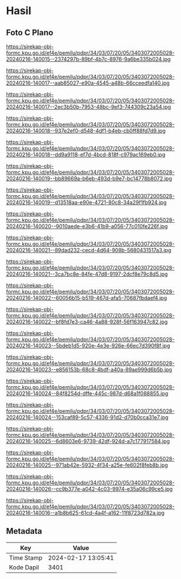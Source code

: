 # Hasil

## Foto C Plano

https://sirekap-obj-formc.kpu.go.id/ef4e/pemilu/pdpr/34/03/07/20/05/3403072005028-20240216-140015--2374297b-89bf-4b7c-8976-9a6be335b024.jpg

https://sirekap-obj-formc.kpu.go.id/ef4e/pemilu/pdpr/34/03/07/20/05/3403072005028-20240216-140017--aab85027-e90a-4545-a48b-66cceedfa140.jpg

https://sirekap-obj-formc.kpu.go.id/ef4e/pemilu/pdpr/34/03/07/20/05/3403072005028-20240216-140017--2ec3b50b-7953-48bc-9ef3-744309c23a54.jpg

https://sirekap-obj-formc.kpu.go.id/ef4e/pemilu/pdpr/34/03/07/20/05/3403072005028-20240216-140018--937e2ef0-d548-4df1-b4eb-cb0ff88fd7d9.jpg

https://sirekap-obj-formc.kpu.go.id/ef4e/pemilu/pdpr/34/03/07/20/05/3403072005028-20240216-140018--dd9a9118-ef7d-4bcd-818f-c979ac169eb0.jpg

https://sirekap-obj-formc.kpu.go.id/ef4e/pemilu/pdpr/34/03/07/20/05/3403072005028-20240216-140019--bb89669a-b6eb-493d-b9e7-bc14778b8072.jpg

https://sirekap-obj-formc.kpu.go.id/ef4e/pemilu/pdpr/34/03/07/20/05/3403072005028-20240216-140019--d13518aa-e90e-4721-80c8-34a29f1fb924.jpg

https://sirekap-obj-formc.kpu.go.id/ef4e/pemilu/pdpr/34/03/07/20/05/3403072005028-20240216-140020--9010aede-e3b6-41b9-a056-77c010fe226f.jpg

https://sirekap-obj-formc.kpu.go.id/ef4e/pemilu/pdpr/34/03/07/20/05/3403072005028-20240216-140021--89dad232-cecd-4d64-908b-5680431517a3.jpg

https://sirekap-obj-formc.kpu.go.id/ef4e/pemilu/pdpr/34/03/07/20/05/3403072005028-20240216-140021--3ca7bc8e-84fe-47d8-9197-2dcf8e79c8d5.jpg

https://sirekap-obj-formc.kpu.go.id/ef4e/pemilu/pdpr/34/03/07/20/05/3403072005028-20240216-140022--60056b15-b519-467d-afa5-70687fbdaef4.jpg

https://sirekap-obj-formc.kpu.go.id/ef4e/pemilu/pdpr/34/03/07/20/05/3403072005028-20240216-140022--bf8fd7e3-ca46-4a88-928f-56f163947c82.jpg

https://sirekap-obj-formc.kpu.go.id/ef4e/pemilu/pdpr/34/03/07/20/05/3403072005028-20240216-140023--5bdeb1d5-920e-4e3e-926e-66ec7d390f8f.jpg

https://sirekap-obj-formc.kpu.go.id/ef4e/pemilu/pdpr/34/03/07/20/05/3403072005028-20240216-140023--e856153b-68c8-4bdf-a40a-89ae999d6b5b.jpg

https://sirekap-obj-formc.kpu.go.id/ef4e/pemilu/pdpr/34/03/07/20/05/3403072005028-20240216-140024--84f8254d-dffe-445c-987d-d68a1f088855.jpg

https://sirekap-obj-formc.kpu.go.id/ef4e/pemilu/pdpr/34/03/07/20/05/3403072005028-20240216-140024--153caf89-5c57-4336-91d2-d70b0cca31e7.jpg

https://sirekap-obj-formc.kpu.go.id/ef4e/pemilu/pdpr/34/03/07/20/05/3403072005028-20240216-140025--6d8603e6-9739-42df-924d-a7c177917584.jpg

https://sirekap-obj-formc.kpu.go.id/ef4e/pemilu/pdpr/34/03/07/20/05/3403072005028-20240216-140025--971ab42e-5932-4f34-a25e-fe602f8feb8b.jpg

https://sirekap-obj-formc.kpu.go.id/ef4e/pemilu/pdpr/34/03/07/20/05/3403072005028-20240216-140026--cc9b377e-a042-4c03-9974-e35a06c99ce5.jpg

https://sirekap-obj-formc.kpu.go.id/ef4e/pemilu/pdpr/34/03/07/20/05/3403072005028-20240216-140016--a1b8b625-61cd-4a4f-a162-11f8723d782a.jpg


## Metadata

| Key        | Value               |
| ---------- | ------------------- |
| Time Stamp | 2024-02-17 13:05:41 |
| Kode Dapil | 3401                |



